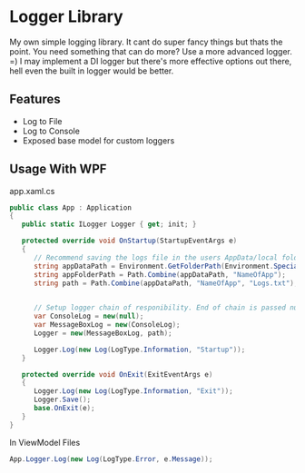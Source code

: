 # Logger Library

My own simple logging library. It cant do super fancy things but thats the point. You need something that can do more? Use a more advanced logger. =) I may implement a DI logger but there's more effective options out there, hell even the built in logger would be better.

## Features

- Log to File
- Log to Console
- Exposed base model for custom loggers

## Usage With WPF

app.xaml.cs
```cs
public class App : Application
{
   public static ILogger Logger { get; init; }

   protected override void OnStartup(StartupEventArgs e)
   {
      // Recommend saving the logs file in the users AppData/local folder.
      string appDataPath = Environment.GetFolderPath(Environment.SpecialFolder.LocalApplicationData);
      string appFolderPath = Path.Combine(appDataPath, "NameOfApp");
      string path = Path.Combine(appDataPath, "NameOfApp", "Logs.txt");

      
      // Setup logger chain of responibility. End of chain is passed null.
      var ConsoleLog = new(null);
      var MessageBoxLog = new(ConsoleLog);
      Logger = new(MessageBoxLog, path);

      Logger.Log(new Log(LogType.Information, "Startup"));
   }

   protected override void OnExit(ExitEventArgs e)
   {
      Logger.Log(new Log(LogType.Information, "Exit"));
      Logger.Save();
      base.OnExit(e);
   }
}
```

In ViewModel Files

```cs
App.Logger.Log(new Log(LogType.Error, e.Message));
```